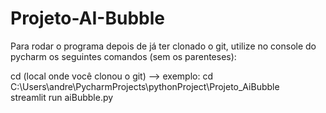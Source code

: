 # Projeto-AI-Bubble
Para rodar o programa depois de já ter clonado o git, utilize no console do pycharm os seguintes comandos (sem os parenteses):

cd (local onde você clonou o git) --> exemplo:  cd C:\Users\andre\PycharmProjects\pythonProject\Projeto_AiBubble\
streamlit run aiBubble.py
